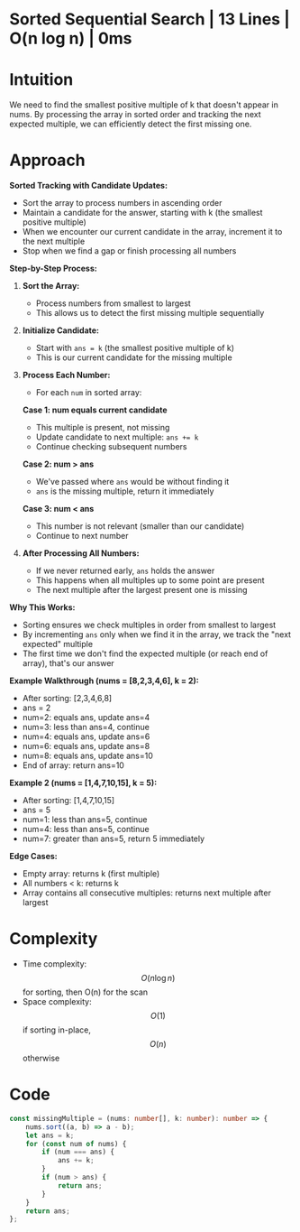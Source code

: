 # Sorted Sequential Search | 13 Lines | O(n log n) | 0ms

# Intuition
We need to find the smallest positive multiple of k that doesn't appear in nums. By processing the array in sorted order and tracking the next expected multiple, we can efficiently detect the first missing one.

# Approach
**Sorted Tracking with Candidate Updates:**
- Sort the array to process numbers in ascending order
- Maintain a candidate for the answer, starting with k (the smallest positive multiple)
- When we encounter our current candidate in the array, increment it to the next multiple
- Stop when we find a gap or finish processing all numbers

**Step-by-Step Process:**

1. **Sort the Array:**
   - Process numbers from smallest to largest
   - This allows us to detect the first missing multiple sequentially

2. **Initialize Candidate:**
   - Start with `ans = k` (the smallest positive multiple of k)
   - This is our current candidate for the missing multiple

3. **Process Each Number:**
   - For each `num` in sorted array:
   
   **Case 1: num equals current candidate**
   - This multiple is present, not missing
   - Update candidate to next multiple: `ans += k`
   - Continue checking subsequent numbers
   
   **Case 2: num > ans**
   - We've passed where `ans` would be without finding it
   - `ans` is the missing multiple, return it immediately
   
   **Case 3: num < ans**
   - This number is not relevant (smaller than our candidate)
   - Continue to next number

4. **After Processing All Numbers:**
   - If we never returned early, `ans` holds the answer
   - This happens when all multiples up to some point are present
   - The next multiple after the largest present one is missing

**Why This Works:**
- Sorting ensures we check multiples in order from smallest to largest
- By incrementing `ans` only when we find it in the array, we track the "next expected" multiple
- The first time we don't find the expected multiple (or reach end of array), that's our answer

**Example Walkthrough (nums = [8,2,3,4,6], k = 2):**
- After sorting: [2,3,4,6,8]
- ans = 2
- num=2: equals ans, update ans=4
- num=3: less than ans=4, continue
- num=4: equals ans, update ans=6
- num=6: equals ans, update ans=8
- num=8: equals ans, update ans=10
- End of array: return ans=10

**Example 2 (nums = [1,4,7,10,15], k = 5):**
- After sorting: [1,4,7,10,15]
- ans = 5
- num=1: less than ans=5, continue
- num=4: less than ans=5, continue
- num=7: greater than ans=5, return 5 immediately

**Edge Cases:**
- Empty array: returns k (first multiple)
- All numbers < k: returns k
- Array contains all consecutive multiples: returns next multiple after largest

# Complexity
- Time complexity: $$O(n \log n)$$ for sorting, then O(n) for the scan
- Space complexity: $$O(1)$$ if sorting in-place, $$O(n)$$ otherwise

# Code
```typescript
const missingMultiple = (nums: number[], k: number): number => {
    nums.sort((a, b) => a - b);
    let ans = k;
    for (const num of nums) {
        if (num === ans) {
            ans += k;
        }
        if (num > ans) {
            return ans;
        }
    }
    return ans;
};
```